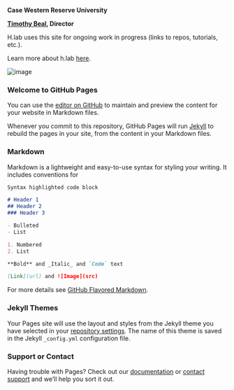 **Case Western Reserve University**

**[Timothy Beal](https?//www.timothybeal.com), Director**

H.lab uses this site for ongoing work in progress (links to repos, tutorials, etc.). 

Learn more about h.lab [here](https://www.case.edu/artsci/hlab).

![image](src="https://github.com/timothybeal/images/hlab_logo.png")




### Welcome to GitHub Pages

You can use the [editor on GitHub](https://github.com/timothybeal/hlab/edit/master/README.md) to maintain and preview the content for your website in Markdown files.

Whenever you commit to this repository, GitHub Pages will run [Jekyll](https://jekyllrb.com/) to rebuild the pages in your site, from the content in your Markdown files.

### Markdown

Markdown is a lightweight and easy-to-use syntax for styling your writing. It includes conventions for

```markdown
Syntax highlighted code block

# Header 1
## Header 2
### Header 3

- Bulleted
- List

1. Numbered
2. List

**Bold** and _Italic_ and `Code` text

[Link](url) and ![Image](src)
```

For more details see [GitHub Flavored Markdown](https://guides.github.com/features/mastering-markdown/).

### Jekyll Themes

Your Pages site will use the layout and styles from the Jekyll theme you have selected in your [repository settings](https://github.com/timothybeal/hlab/settings). The name of this theme is saved in the Jekyll `_config.yml` configuration file.

### Support or Contact

Having trouble with Pages? Check out our [documentation](https://help.github.com/categories/github-pages-basics/) or [contact support](https://github.com/contact) and we’ll help you sort it out.
